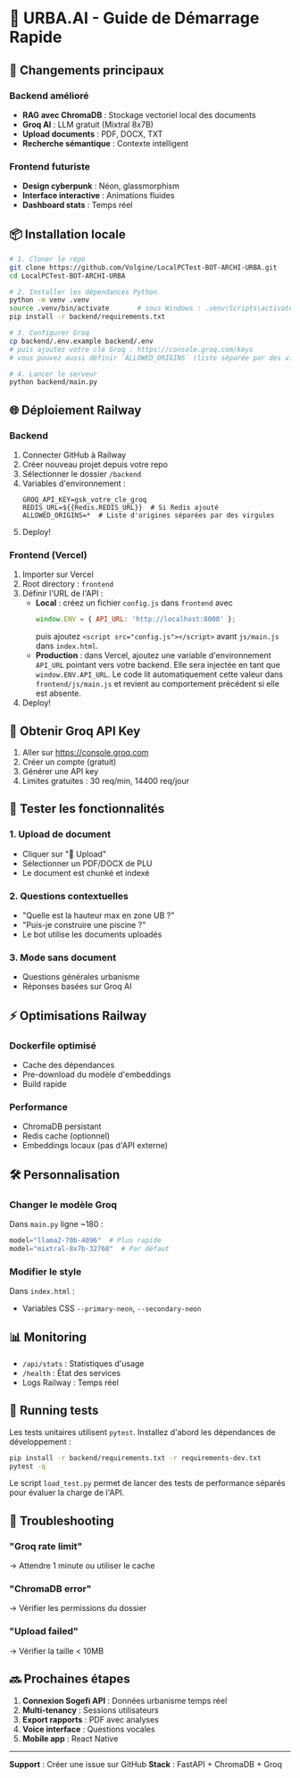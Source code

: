 # 🚀 URBA.AI - Guide de Démarrage Rapide

## 🎯 Changements principaux

### Backend amélioré
- **RAG avec ChromaDB** : Stockage vectoriel local des documents
- **Groq AI** : LLM gratuit (Mixtral 8x7B)
- **Upload documents** : PDF, DOCX, TXT
- **Recherche sémantique** : Contexte intelligent

### Frontend futuriste
- **Design cyberpunk** : Néon, glassmorphism
- **Interface interactive** : Animations fluides
- **Dashboard stats** : Temps réel

## 📦 Installation locale

```bash
# 1. Cloner le repo
git clone https://github.com/Volgine/LocalPCTest-BOT-ARCHI-URBA.git
cd LocalPCTest-BOT-ARCHI-URBA

# 2. Installer les dépendances Python
python -m venv .venv
source .venv/bin/activate       # sous Windows : .venv\Scripts\activate
pip install -r backend/requirements.txt

# 3. Configurer Groq
cp backend/.env.example backend/.env
# puis ajoutez votre clé Groq : https://console.groq.com/keys
# vous pouvez aussi définir `ALLOWED_ORIGINS` (liste séparée par des virgules)

# 4. Lancer le serveur
python backend/main.py
```

## 🌐 Déploiement Railway

### Backend
1. Connecter GitHub à Railway
2. Créer nouveau projet depuis votre repo
3. Sélectionner le dossier `/backend`
4. Variables d'environnement :
   ```
   GROQ_API_KEY=gsk_votre_cle_groq
   REDIS_URL=${{Redis.REDIS_URL}}  # Si Redis ajouté
   ALLOWED_ORIGINS=*  # Liste d'origines séparées par des virgules
   ```
5. Deploy!

### Frontend (Vercel)
1. Importer sur Vercel
2. Root directory : `frontend`
3. Définir l'URL de l'API :
   - **Local** : créez un fichier `config.js` dans `frontend` avec
     ```javascript
     window.ENV = { API_URL: 'http://localhost:8000' };
     ```
     puis ajoutez `<script src="config.js"></script>` avant `js/main.js` dans `index.html`.
   - **Production** : dans Vercel, ajoutez une variable d'environnement `API_URL`
     pointant vers votre backend. Elle sera injectée en tant que `window.ENV.API_URL`.
   Le code lit automatiquement cette valeur dans `frontend/js/main.js` et revient
   au comportement précédent si elle est absente.
4. Deploy!

## 🔑 Obtenir Groq API Key

1. Aller sur https://console.groq.com
2. Créer un compte (gratuit)
3. Générer une API key
4. Limites gratuites : 30 req/min, 14400 req/jour

## 🧪 Tester les fonctionnalités

### 1. Upload de document
- Cliquer sur "📁 Upload"
- Sélectionner un PDF/DOCX de PLU
- Le document est chunké et indexé

### 2. Questions contextuelles
- "Quelle est la hauteur max en zone UB ?"
- "Puis-je construire une piscine ?"
- Le bot utilise les documents uploadés

### 3. Mode sans document
- Questions générales urbanisme
- Réponses basées sur Groq AI

## ⚡ Optimisations Railway

### Dockerfile optimisé
- Cache des dépendances
- Pre-download du modèle d'embeddings
- Build rapide

### Performance
- ChromaDB persistant
- Redis cache (optionnel)
- Embeddings locaux (pas d'API externe)

## 🛠️ Personnalisation

### Changer le modèle Groq
Dans `main.py` ligne ~180 :
```python
model="llama2-70b-4096"  # Plus rapide
model="mixtral-8x7b-32768"  # Par défaut
```

### Modifier le style
Dans `index.html` :
- Variables CSS `--primary-neon`, `--secondary-neon`

## 📊 Monitoring

- `/api/stats` : Statistiques d'usage
- `/health` : État des services
- Logs Railway : Temps réel

## 🧪 Running tests

Les tests unitaires utilisent `pytest`. Installez d'abord les dépendances de
développement&nbsp;:

```bash
pip install -r backend/requirements.txt -r requirements-dev.txt
pytest -q
```

Le script `load_test.py` permet de lancer des tests de performance
séparés pour évaluer la charge de l'API.

## 🐛 Troubleshooting

### "Groq rate limit"
→ Attendre 1 minute ou utiliser le cache

### "ChromaDB error"
→ Vérifier les permissions du dossier

### "Upload failed"
→ Vérifier la taille < 10MB

## 🔜 Prochaines étapes

1. **Connexion Sogefi API** : Données urbanisme temps réel
2. **Multi-tenancy** : Sessions utilisateurs
3. **Export rapports** : PDF avec analyses
4. **Voice interface** : Questions vocales
5. **Mobile app** : React Native

---

**Support** : Créer une issue sur GitHub
**Stack** : FastAPI + ChromaDB + Groq
